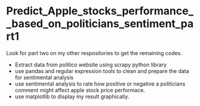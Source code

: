 # Predict_Apple_stocks_performance__based_on_politicians_sentiment_part1

Look for part two on my other respositories to get the remaining codes.


* Extract data from politico website using scrapy python library
* use pandas and regular expression tools to clean and prepare the data for sentimental analysis
* use sentimental analysis to rate how positive or negative a politicians comment might affect apple stock price performace.
* use matplotlib to display my result graphically.
